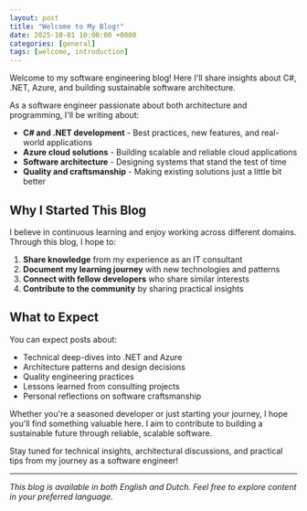 ```yaml
---
layout: post
title: "Welcome to My Blog!"
date: 2025-10-01 10:00:00 +0000
categories: [general]
tags: [welcome, introduction]
---
```


Welcome to my software engineering blog! Here I'll share insights about C#, .NET, Azure, and building sustainable software architecture.

As a software engineer passionate about both architecture and programming, I'll be writing about:

- **C# and .NET development** - Best practices, new features, and real-world applications
- **Azure cloud solutions** - Building scalable and reliable cloud applications  
- **Software architecture** - Designing systems that stand the test of time
- **Quality and craftsmanship** - Making existing solutions just a little bit better

## Why I Started This Blog

I believe in continuous learning and enjoy working across different domains. Through this blog, I hope to:

1. **Share knowledge** from my experience as an IT consultant
2. **Document my learning journey** with new technologies and patterns
3. **Connect with fellow developers** who share similar interests
4. **Contribute to the community** by sharing practical insights

## What to Expect

You can expect posts about:

- Technical deep-dives into .NET and Azure
- Architecture patterns and design decisions
- Quality engineering practices
- Lessons learned from consulting projects
- Personal reflections on software craftsmanship

Whether you're a seasoned developer or just starting your journey, I hope you'll find something valuable here. I aim to contribute to building a sustainable future through reliable, scalable software.

Stay tuned for technical insights, architectural discussions, and practical tips from my journey as a software engineer!

---

*This blog is available in both English and Dutch. Feel free to explore content in your preferred language.*